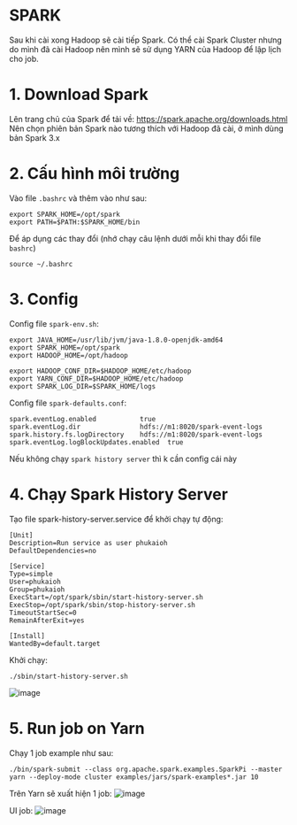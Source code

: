SPARK
===

Sau khi cài xong Hadoop sẽ cài tiếp Spark.
Có thể cài Spark Cluster nhưng do mình đã cài Hadoop nên mình sẽ sử dụng YARN của Hadoop để lập lịch cho job.

# 1. Download Spark
Lên trang chủ của Spark để tải về: 
https://spark.apache.org/downloads.html
Nên chọn phiên bản Spark nào tương thích với Hadoop đã cài, ở mình dùng bản Spark 3.x

# 2. Cấu hình môi trường
Vào file `.bashrc` và thêm vào như sau:
```
export SPARK_HOME=/opt/spark
export PATH=$PATH:$SPARK_HOME/bin
```

Để áp dụng các thay đổi (nhớ chạy câu lệnh dưới mỗi khi thay đổi file `bashrc`)
```
source ~/.bashrc
```

# 3. Config

Config file `spark-env.sh`:
```
export JAVA_HOME=/usr/lib/jvm/java-1.8.0-openjdk-amd64
export SPARK_HOME=/opt/spark
export HADOOP_HOME=/opt/hadoop

export HADOOP_CONF_DIR=$HADOOP_HOME/etc/hadoop
export YARN_CONF_DIR=$HADOOP_HOME/etc/hadoop
export SPARK_LOG_DIR=$SPARK_HOME/logs

```

Config file `spark-defaults.conf`:
```
spark.eventLog.enabled           true
spark.eventLog.dir               hdfs://m1:8020/spark-event-logs
spark.history.fs.logDirectory    hdfs://m1:8020/spark-event-logs
spark.eventLog.logBlockUpdates.enabled  true
```
Nếu không chạy `spark history server` thì k cần config cái này

# 4. Chạy Spark History Server
Tạo file spark-history-server.service để khởi chạy tự động:
```
[Unit]
Description=Run service as user phukaioh
DefaultDependencies=no

[Service]
Type=simple
User=phukaioh
Group=phukaioh
ExecStart=/opt/spark/sbin/start-history-server.sh
ExecStop=/opt/spark/sbin/stop-history-server.sh
TimeoutStartSec=0
RemainAfterExit=yes

[Install]
WantedBy=default.target
```

Khởi chạy:
```
./sbin/start-history-server.sh
```

![image](https://user-images.githubusercontent.com/81508954/201504631-c1cd2ca3-4c52-4a59-89a0-53062bd2fbf8.png)


# 5. Run job on Yarn
Chạy 1 job example như sau:
```
./bin/spark-submit --class org.apache.spark.examples.SparkPi --master yarn --deploy-mode cluster examples/jars/spark-examples*.jar 10
```
Trên Yarn sẽ xuất hiện 1 job: 
![image](https://user-images.githubusercontent.com/81508954/201504593-455a10ff-cc97-4f2c-b8dc-d4a650baf537.png)

UI job:
![image](https://user-images.githubusercontent.com/81508954/201504637-0e4d00ff-d719-4c0c-b598-b17701203021.png)


